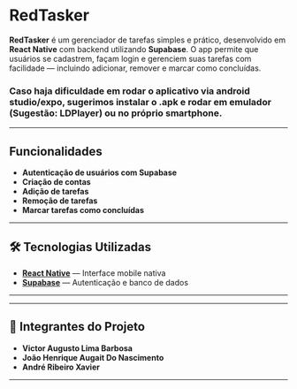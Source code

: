 #  RedTasker

**RedTasker** é um gerenciador de tarefas simples e prático, desenvolvido em **React Native** com backend utilizando **Supabase**. O app permite que usuários se cadastrem, façam login e gerenciem suas tarefas com facilidade — incluindo adicionar, remover e marcar como concluídas. <br>

### <b>Caso haja dificuldade em rodar o aplicativo via android studio/expo, sugerimos instalar o .apk e rodar em emulador (Sugestão: LDPlayer) ou no próprio smartphone.</b>

---

##  Funcionalidades

-  **Autenticação de usuários com Supabase**
-  **Criação de contas**
-  **Adição de tarefas**
-  **Remoção de tarefas**
-  **Marcar tarefas como concluídas**

---

## 🛠 Tecnologias Utilizadas

- **[React Native](https://reactnative.dev/)** — Interface mobile nativa
- **[Supabase](https://supabase.com/)** — Autenticação e banco de dados

---
---

## 👥 Integrantes do Projeto

- **Victor Augusto Lima Barbosa**  
- **João Henrique Augait Do Nascimento**  
- **André Ribeiro Xavier**

---
